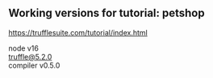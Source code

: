 ## Working versions for tutorial: petshop

https://trufflesuite.com/tutorial/index.html

node v16  
truffle@5.2.0  
compiler v0.5.0

